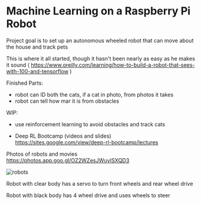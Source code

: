 # Machine Learning on a Raspberry Pi Robot

Project goal is to set up an autonomous wheeled robot that can move about the house and track pets 

This is where it all started, though it hasn't been nearly as easy as he makes it sound 
( https://www.oreilly.com/learning/how-to-build-a-robot-that-sees-with-100-and-tensorflow )





Finished Parts:
- robot can ID both the cats, if a cat in photo, from photos it takes
- robot can tell how mar it is from obstacles


WIP:
- use reinforcement learning to avoid obstacles and track cats


* Deep RL Bootcamp (videos and slides)
https://sites.google.com/view/deep-rl-bootcamp/lectures




Photos of robots and movies
https://photos.app.goo.gl/OZ2WZesJWuyISXQD3


![robots](https://github.com/timestocome/RaspberryPi-Robot/blob/master/robots.jpg)


Robot with clear body has a servo to turn front wheels and rear wheel drive

Robot with black body has 4 wheel drive and uses wheels to steer
